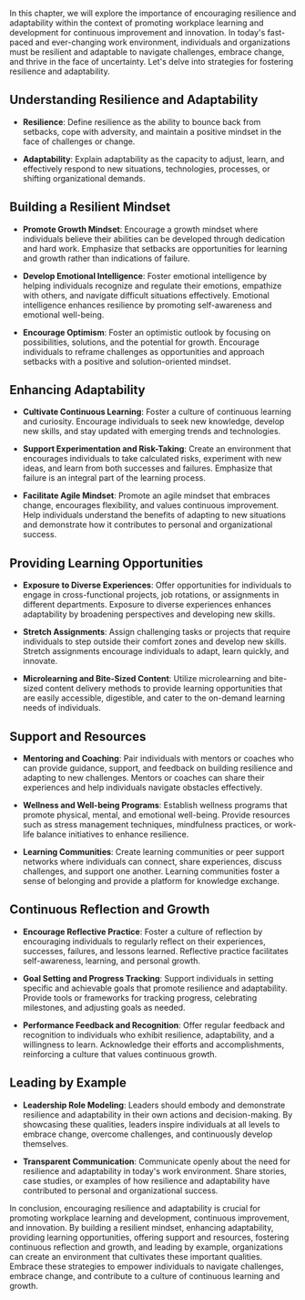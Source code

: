 
In this chapter, we will explore the importance of encouraging resilience and adaptability within the context of promoting workplace learning and development for continuous improvement and innovation. In today's fast-paced and ever-changing work environment, individuals and organizations must be resilient and adaptable to navigate challenges, embrace change, and thrive in the face of uncertainty. Let's delve into strategies for fostering resilience and adaptability.

Understanding Resilience and Adaptability
-----------------------------------------

* **Resilience**: Define resilience as the ability to bounce back from setbacks, cope with adversity, and maintain a positive mindset in the face of challenges or change.

* **Adaptability**: Explain adaptability as the capacity to adjust, learn, and effectively respond to new situations, technologies, processes, or shifting organizational demands.

Building a Resilient Mindset
----------------------------

* **Promote Growth Mindset**: Encourage a growth mindset where individuals believe their abilities can be developed through dedication and hard work. Emphasize that setbacks are opportunities for learning and growth rather than indications of failure.

* **Develop Emotional Intelligence**: Foster emotional intelligence by helping individuals recognize and regulate their emotions, empathize with others, and navigate difficult situations effectively. Emotional intelligence enhances resilience by promoting self-awareness and emotional well-being.

* **Encourage Optimism**: Foster an optimistic outlook by focusing on possibilities, solutions, and the potential for growth. Encourage individuals to reframe challenges as opportunities and approach setbacks with a positive and solution-oriented mindset.

Enhancing Adaptability
----------------------

* **Cultivate Continuous Learning**: Foster a culture of continuous learning and curiosity. Encourage individuals to seek new knowledge, develop new skills, and stay updated with emerging trends and technologies.

* **Support Experimentation and Risk-Taking**: Create an environment that encourages individuals to take calculated risks, experiment with new ideas, and learn from both successes and failures. Emphasize that failure is an integral part of the learning process.

* **Facilitate Agile Mindset**: Promote an agile mindset that embraces change, encourages flexibility, and values continuous improvement. Help individuals understand the benefits of adapting to new situations and demonstrate how it contributes to personal and organizational success.

Providing Learning Opportunities
--------------------------------

* **Exposure to Diverse Experiences**: Offer opportunities for individuals to engage in cross-functional projects, job rotations, or assignments in different departments. Exposure to diverse experiences enhances adaptability by broadening perspectives and developing new skills.

* **Stretch Assignments**: Assign challenging tasks or projects that require individuals to step outside their comfort zones and develop new skills. Stretch assignments encourage individuals to adapt, learn quickly, and innovate.

* **Microlearning and Bite-Sized Content**: Utilize microlearning and bite-sized content delivery methods to provide learning opportunities that are easily accessible, digestible, and cater to the on-demand learning needs of individuals.

Support and Resources
---------------------

* **Mentoring and Coaching**: Pair individuals with mentors or coaches who can provide guidance, support, and feedback on building resilience and adapting to new challenges. Mentors or coaches can share their experiences and help individuals navigate obstacles effectively.

* **Wellness and Well-being Programs**: Establish wellness programs that promote physical, mental, and emotional well-being. Provide resources such as stress management techniques, mindfulness practices, or work-life balance initiatives to enhance resilience.

* **Learning Communities**: Create learning communities or peer support networks where individuals can connect, share experiences, discuss challenges, and support one another. Learning communities foster a sense of belonging and provide a platform for knowledge exchange.

Continuous Reflection and Growth
--------------------------------

* **Encourage Reflective Practice**: Foster a culture of reflection by encouraging individuals to regularly reflect on their experiences, successes, failures, and lessons learned. Reflective practice facilitates self-awareness, learning, and personal growth.

* **Goal Setting and Progress Tracking**: Support individuals in setting specific and achievable goals that promote resilience and adaptability. Provide tools or frameworks for tracking progress, celebrating milestones, and adjusting goals as needed.

* **Performance Feedback and Recognition**: Offer regular feedback and recognition to individuals who exhibit resilience, adaptability, and a willingness to learn. Acknowledge their efforts and accomplishments, reinforcing a culture that values continuous growth.

Leading by Example
------------------

* **Leadership Role Modeling**: Leaders should embody and demonstrate resilience and adaptability in their own actions and decision-making. By showcasing these qualities, leaders inspire individuals at all levels to embrace change, overcome challenges, and continuously develop themselves.

* **Transparent Communication**: Communicate openly about the need for resilience and adaptability in today's work environment. Share stories, case studies, or examples of how resilience and adaptability have contributed to personal and organizational success.

In conclusion, encouraging resilience and adaptability is crucial for promoting workplace learning and development, continuous improvement, and innovation. By building a resilient mindset, enhancing adaptability, providing learning opportunities, offering support and resources, fostering continuous reflection and growth, and leading by example, organizations can create an environment that cultivates these important qualities. Embrace these strategies to empower individuals to navigate challenges, embrace change, and contribute to a culture of continuous learning and growth.
